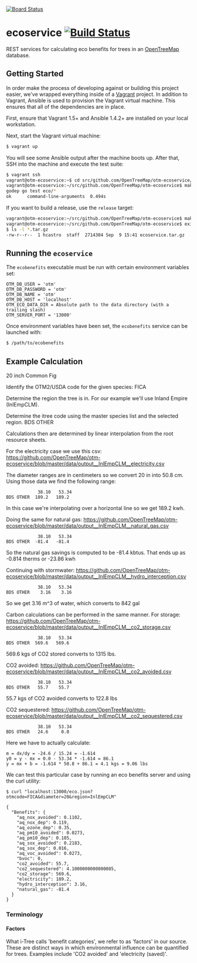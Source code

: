 [![Board Status](https://dev.azure.com/josephhodges/f5941582-3fe8-4b73-910c-44c3631c8772/8df02d0b-2372-4427-a653-fd84f73b4962/_apis/work/boardbadge/c36ecc8e-86c9-4d33-b185-5f2863ffd14c)](https://dev.azure.com/josephhodges/f5941582-3fe8-4b73-910c-44c3631c8772/_boards/board/t/8df02d0b-2372-4427-a653-fd84f73b4962/Microsoft.RequirementCategory)
# ecoservice [![Build Status](https://travis-ci.org/OpenTreeMap/otm-ecoservice.svg?branch=master)](https://travis-ci.org/OpenTreeMap/otm-ecoservice)

REST services for calculating eco benefits for trees in an [OpenTreeMap](https://github.com/OpenTreeMap) database.

## Getting Started

In order make the process of developing against or building this project easier, we've wrapped everything inside of a [Vagrant](https://www.vagrantup.com/) project. In addition to Vagrant, Ansible is used to provision the Vagrant virtual machine. This ensures that all of the dependencies are in place.

First, ensure that Vagrant 1.5+ and Ansible 1.4.2+ are installed on your local workstation.

Next, start the Vagrant virtual machine:

```bash
$ vagrant up
```

You will see some Ansible output after the machine boots up. After that, SSH into the machine and execute the test suite:

```bash
$ vagrant ssh
vagrant@otm-ecoservice:~$ cd src/github.com/OpenTreeMap/otm-ecoservice/
vagrant@otm-ecoservice:~/src/github.com/OpenTreeMap/otm-ecoservice$ make test
godep go test eco/*
ok      command-line-arguments  0.494s
```

If you want to build a release, use the `release` target:

```bash
vagrant@otm-ecoservice:~/src/github.com/OpenTreeMap/otm-ecoservice$ make release
vagrant@otm-ecoservice:~/src/github.com/OpenTreeMap/otm-ecoservice$ exit
$ ls -l *.tar.gz
-rw-r--r--  1 hcastro  staff  2714304 Sep  9 15:41 ecoservice.tar.gz
```

## Running the ``ecoservice``

The ``ecobenefits`` executable must be run with certain environment variables set:

```
OTM_DB_USER = 'otm'
OTM_DB_PASSWORD = 'otm'
OTM_DB_NAME = 'otm'
OTM_DB_HOST = 'localhost'
OTM_ECO_DATA_DIR = Absolute path to the data directory (with a trailing slash)
OTM_SERVER_PORT = '13000'
```

Once environment variables have been set, the ``ecobenefits`` service can be launched with:

```bash
$ /path/to/ecobenefits
```

## Example Calculation

20 inch Common Fig

Identify the OTM2/USDA code for the given species:
FICA

Determine the region the tree is in. For our example
we'll use Inland Empire (InlEmpCLM).

Determine the itree code using the master species list
and the selected region.
BDS OTHER

Calculations then are determined by linear interpolation
from the root resource sheets.

For the electricity case we use this csv:
https://github.com/OpenTreeMap/otm-ecoservice/blob/master/data/output__InlEmpCLM__electricity.csv

The diameter ranges are in centimeters so we convert 20 in into 50.8
cm. Using those data we find the following range:

```
            38.10   53.34
BDS OTHER  189.2   189.2
```

In this case we're interpolating over a horizontal line so we get 189.2 kwh.

Doing the same for natural gas:
https://github.com/OpenTreeMap/otm-ecoservice/blob/master/data/output__InlEmpCLM__natural_gas.csv

```
            38.10   53.34
BDS OTHER  -81.4   -81.4
```

So the natural gas savings is computed to be -81.4 kbtus. That ends up
as -0.814 therms or -23.86 kwh

Continuing with stormwater:
https://github.com/OpenTreeMap/otm-ecoservice/blob/master/data/output__InlEmpCLM__hydro_interception.csv

```
            38.10   53.34
BDS OTHER    3.16    3.16
```

So we get 3.16 m^3 of water, which converts to 842 gal

Carbon calculations can be performed in the same manner. For storage:
https://github.com/OpenTreeMap/otm-ecoservice/blob/master/data/output__InlEmpCLM__co2_storage.csv

```
            38.10   53.34
BDS OTHER  569.6   569.6
```

569.6 kgs of CO2 stored converts to 1315 lbs.

CO2 avoided:
https://github.com/OpenTreeMap/otm-ecoservice/blob/master/data/output__InlEmpCLM__co2_avoided.csv

```
            38.10   53.34
BDS OTHER   55.7    55.7
```

55.7 kgs of CO2 avoided converts to 122.8 lbs

CO2 sequestered:
https://github.com/OpenTreeMap/otm-ecoservice/blob/master/data/output__InlEmpCLM__co2_sequestered.csv

```
            38.10   53.34
BDS OTHER   24.6     0.0
```

Here we have to actually calculate:

```
m = dx/dy = -24.6 / 15.24 = -1.614
y0 = y - mx = 0.0 - 53.34 * -1.614 = 86.1
y = mx + b = -1.614 * 50.8 + 86.1 = 4.1 kgs = 9.06 lbs
```

We can test this particular case by running an eco benefits server and
using the curl utility:

```
$ curl "localhost:13000/eco.json?otmcode=FICA&diameter=20&region=InlEmpCLM"

{
  "Benefits": {
    "aq_nox_avoided": 0.1102,
    "aq_nox_dep": 0.119,
    "aq_ozone_dep": 0.35,
    "aq_pm10_avoided": 0.0273,
    "aq_pm10_dep": 0.185,
    "aq_sox_avoided": 0.2183,
    "aq_sox_dep": 0.016,
    "aq_voc_avoided": 0.0273,
    "bvoc": 0,
    "co2_avoided": 55.7,
    "co2_sequestered": 4.1000000000000085,
    "co2_storage": 569.6,
    "electricity": 189.2,
    "hydro_interception": 3.16,
    "natural_gas": -81.4
  }
}
```

### Terminology

#### Factors
What i-Tree calls 'benefit categories', we refer to as 'factors' in our source. These are distinct ways in which environmental influence can be quantified for trees. Examples include 'CO2 avoided' and 'electricity (saved)'.
